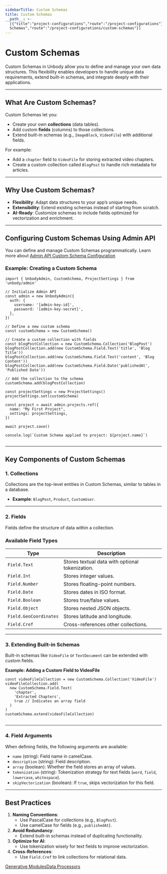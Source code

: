 ```yaml
---
sidebarTitle: Custom Schemas
title: Custom Schemas
__path__: >-
  [{"title":"project-configurations","route":"/project-configurations"},{"title":"Custom
  Schemas","route":"/project-configurations/custom-schemas"}]
---
```


# Custom Schemas

Custom Schemas in Unbody allow you to define and manage your own data structures. This flexibility enables developers to handle unique data requirements, extend built-in schemas, and integrate deeply with their applications.

* * *

## What Are Custom Schemas?

Custom Schemas let you:

-   Create your own **collections** (data tables).
-   Add custom **fields** (columns) to those collections.
-   Extend built-in schemas (e.g., `ImageBlock`, `VideoFile`) with additional fields.

For example:

-   Add a `chapter` field to `VideoFile` for storing extracted video chapters.
-   Create a custom collection called `BlogPost` to handle rich metadata for articles.

* * *

## Why Use Custom Schemas?

-   **Flexibility**: Adapt data structures to your app’s unique needs.
-   **Extensibility**: Extend existing schemas instead of starting from scratch.
-   **AI-Ready**: Customize schemas to include fields optimized for vectorization and enrichment.

* * *

## Configuring Custom Schemas Using Admin API

You can define and manage Custom Schemas programmatically. Learn more about [Admin API Custom Schema Configuration](/admin-api#customschema-configuration)

### Example: Creating a Custom Schema

```
import { UnbodyAdmin, CustomSchema, ProjectSettings } from 'unbody/admin'
 
// Initialize Admin API
const admin = new UnbodyAdmin({
  auth: {
    username: '[admin-key-id]',
    password: '[admin-key-secret]',
  },
})
 
// Define a new custom schema
const customSchema = new CustomSchema()
 
// Create a custom collection with fields
const blogPostCollection = new CustomSchema.Collection('BlogPost')
blogPostCollection.add(new CustomSchema.Field.Text('title', 'Blog Title'))
blogPostCollection.add(new CustomSchema.Field.Text('content', 'Blog Content'))
blogPostCollection.add(new CustomSchema.Field.Date('publishedAt', 'Published Date'))
 
// Add the collection to the schema
customSchema.add(blogPostCollection)
 
const projectSettings = new ProjectSettings()
projectSettings.set(customSchema)
 
const project = await admin.projects.ref({
  name: "My First Project",
  settings: projectSettings,
})
 
await project.save()
 
console.log(`Custom Schema applied to project: ${project.name}`)
 
```

* * *

## Key Components of Custom Schemas

### 1\. Collections

Collections are the top-level entities in Custom Schemas, similar to tables in a database.

-   **Example**: `BlogPost`, `Product`, `CustomUser`.

* * *

### 2\. Fields

Fields define the structure of data within a collection.

### Available Field Types

| Type | Description |
| --- | --- |
| `Field.Text` | Stores textual data with optional tokenization. |
| `Field.Int` | Stores integer values. |
| `Field.Number` | Stores floating-point numbers. |
| `Field.Date` | Stores dates in ISO format. |
| `Field.Boolean` | Stores true/false values. |
| `Field.Object` | Stores nested JSON objects. |
| `Field.GeoCoordinates` | Stores latitude and longitude. |
| `Field.Cref` | Cross-references other collections. |

* * *

### 3\. Extending Built-in Schemas

Built-in schemas like `VideoFile` or `TextDocument` can be extended with custom fields.

**Example: Adding a Custom Field to VideoFile**

```
const videoFileCollection = new CustomSchema.Collection('VideoFile')
videoFileCollection.add(
  new CustomSchema.Field.Text(
    'chapter',
    'Extracted Chapters',
    true // Indicates an array field
  )
)
customSchema.extend(videoFileCollection)
 
```

* * *

### 4\. Field Arguments

When defining fields, the following arguments are available:

-   `name` (string): Field name in camelCase.
-   `description` (string): Field description.
-   `array` (boolean): Whether the field stores an array of values.
-   `tokenization` (string): Tokenization strategy for text fields (`word`, `field`, `lowercase`, `whitespace`).
-   `skipVectorization` (boolean): If `true`, skips vectorization for this field.

* * *

## Best Practices

1.  **Naming Conventions**:
    -   Use PascalCase for collections (e.g., `BlogPost`).
    -   Use camelCase for fields (e.g., `publishedAt`).
2.  **Avoid Redundancy**:
    -   Extend built-in schemas instead of duplicating functionality.
3.  **Optimize for AI**:
    -   Use tokenization wisely for text fields to improve vectorization.
4.  **Cross-References**:
    -   Use `Field.Cref` to link collections for relational data.

[Generative Modules](/project-configurations/generative-modules "Generative Modules")[Data Processors](/project-configurations/data-processors "Data Processors")